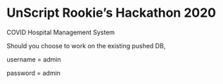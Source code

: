 # UnScript Rookie’s Hackathon 2020

COVID Hospital Management System

Should you choose to work on the existing pushed DB,

username = admin

password = admin
